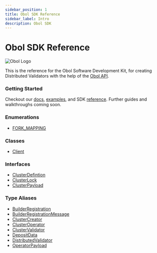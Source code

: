 ```yaml
---
sidebar_position: 1
title: Obol SDK Reference
sidebar_label: Intro
description: Obol SDK
---
```


# Obol SDK Reference

![Obol Logo](https://obol.tech/obolnetwork.png)

This is the reference for the Obol Software Development Kit, for creating Distributed Validators with the help of the [Obol API](https://github.com/ObolNetwork/obol-docs/blob/main/api/README.md).

### Getting Started

Checkout our [docs](https://docs.obol.tech/docs/int/quickstart/advanced/quickstart-sdk), [examples](https://github.com/ObolNetwork/obol-sdk-examples/), and SDK [reference](https://obolnetwork.github.io/obol-packages). Further guides and walkthroughs coming soon.

### Enumerations

* [FORK\_MAPPING](enumerations/fork_mapping.md)

### Classes

* [Client](classes/client.md)

### Interfaces

* [ClusterDefintion](interfaces/clusterdefintion.md)
* [ClusterLock](interfaces/clusterlock.md)
* [ClusterPayload](interfaces/clusterpayload.md)

### Type Aliases

* [BuilderRegistration](type-aliases/builderregistration.md)
* [BuilderRegistrationMessage](type-aliases/builderregistrationmessage.md)
* [ClusterCreator](type-aliases/clustercreator.md)
* [ClusterOperator](type-aliases/clusteroperator.md)
* [ClusterValidator](type-aliases/clustervalidator.md)
* [DepositData](type-aliases/depositdata.md)
* [DistributedValidator](type-aliases/distributedvalidator.md)
* [OperatorPayload](type-aliases/operatorpayload.md)
